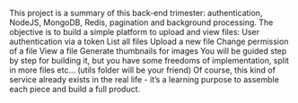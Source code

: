 This project is a summary of this back-end trimester: authentication, NodeJS, MongoDB, Redis, pagination and background processing.
The objective is to build a simple platform to upload and view files:
User authentication via a token
List all files
Upload a new file
Change permission of a file
View a file
Generate thumbnails for images
You will be guided step by step for building it, but you have some freedoms of implementation, split in more files etc… (utils folder will be your friend)
Of course, this kind of service already exists in the real life - it’s a learning purpose to assemble each piece and build a full product.
